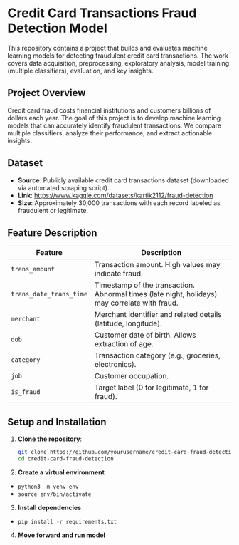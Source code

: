 # Credit Card Transactions Fraud Detection Model

This repository contains a project that builds and evaluates machine learning models for detecting fraudulent credit card transactions. The work covers data acquisition, preprocessing, exploratory analysis, model training (multiple classifiers), evaluation, and key insights.

## Project Overview

Credit card fraud costs financial institutions and customers billions of dollars each year. The goal of this project is to develop machine learning models that can accurately identify fraudulent transactions. We compare multiple classifiers, analyze their performance, and extract actionable insights.

## Dataset

- **Source**: Publicly available credit card transactions dataset (downloaded via automated scraping script).
- **Link**: https://www.kaggle.com/datasets/kartik2112/fraud-detection
- **Size**: Approximately 30,000 transactions with each record labeled as fraudulent or legitimate.

## Feature Description

| Feature                   | Description                                                                                         |
|---------------------------|-----------------------------------------------------------------------------------------------------|
| `trans_amount`            | Transaction amount. High values may indicate fraud.                                                 |
| `trans_date_trans_time`   | Timestamp of the transaction. Abnormal times (late night, holidays) may correlate with fraud.       |
| `merchant`                | Merchant identifier and related details (latitude, longitude).                                      |
| `dob`                     | Customer date of birth. Allows extraction of age.                                                   |
| `category`                | Transaction category (e.g., groceries, electronics).                                                |
| `job`                     | Customer occupation.                                                                               |
| `is_fraud`                | Target label (0 for legitimate, 1 for fraud).                                                      |

## Setup and Installation

1. **Clone the repository**:
   ```bash
   git clone https://github.com/yourusername/credit-card-fraud-detection.git
   cd credit-card-fraud-detection

2. **Create a virtual environment**
- `python3 -m venv env`
- `source env/bin/activate`

3. **Install dependencies**
- `pip install -r requirements.txt`

4. **Move forward and run model**


